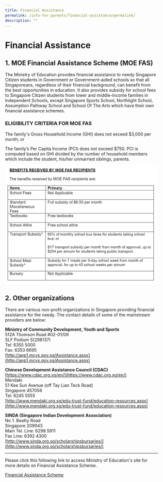 ```yaml
---
title: Financial Assistance
permalink: /info-for-parents/financial-assistance/permalink/
description: ""
---
```

Financial Assistance
====================

1\. MOE Financial Assistance Scheme (MOE FAS)
---------------------------------------------

The Ministry of Education provides financial assistance to needy Singapore Citizen students in Government or Government-aided schools so that all Singaporeans, regardless of their financial background, can benefit from the best opportunities in education. It also provides subsidy for school fees to Singapore Citizen students from lower and middle-income families in Independent Schools, except Singapore Sports School, Northlight School, Assumption Pathway School and School Of The Arts which have their own financial assistance schemes.

  
### ELIGIBILITY CRITERIA FOR MOE FAS

The family&#39;s Gross Household Income (GHI) does not exceed $3,000 per month; or

The family’s Per Capita Income (PCI) does not exceed $750. PCI is
computed based on GHI divided by the number of household members which
include the student, his/her unmarried siblings, parents.


  ![](/images/siu1234.png)
  

2.&nbsp;Other&nbsp;organizations
----------------------

There are various non-profit organizations in Singapore providing financial assistance for the needy. The contact details of some of the mainstream providers are below:

  

**Ministry of Community Development, Youth and Sports**   
512A Thomson Road #02-01/09   
SLF Podium S(298137)   
Tel: 6355 5000  
Fax: 6353 6695  
[http://app1.mcys.gov.sg/Assistance.aspx](http://app1.mcys.gov.sg/Assistance.aspx)

  

**Chinese Development Assistance Council (CDAC)**  
[https://www.cdac.org.sg/en/](https://www.cdac.org.sg/en/)  
Mendaki  
51 Kee Sun Avenue (off Tay Lian Teck Road)  
Singapore 457056  
Tel: 6245 5555   
[http://www.mendaki.org.sg/edu-trust-fund/education-resources.aspx](http://www.mendaki.org.sg/edu-trust-fund/education-resources.aspx)

  

**SINDA (Singapore Indian Development Association)**  
No 1. Beatty Road  
Singapore 209943  
Main Tel. Line: 6298 5911  
Fax Line: 6392 4300  
[http://www.sinda.org.sg/scholarshipsbursaries/](http://www.sinda.org.sg/scholarshipsbursaries/)

  

* * *

  

Please click this following link to access Ministry of Education's site for more details on Financial Assistance Scheme.

  

[Financial Assistance Scheme](https://www.moe.gov.sg/financial-matters/financial-assistance)
